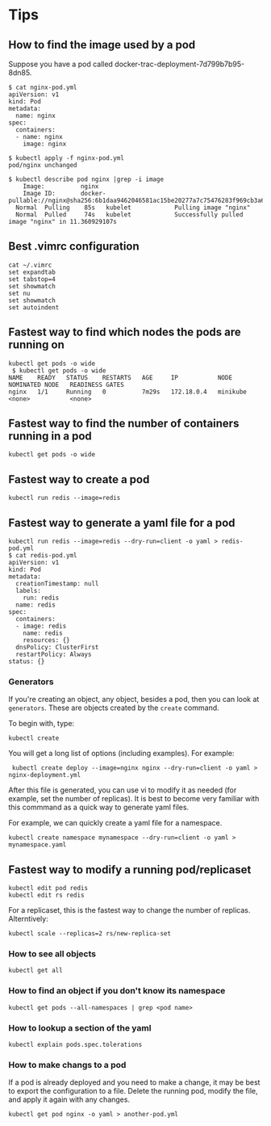 # Tips

## How to find the image used by a pod

Suppose you have a pod called docker-trac-deployment-7d799b7b95-8dn85.

```
$ cat nginx-pod.yml
apiVersion: v1
kind: Pod
metadata:
  name: nginx
spec:
  containers:
  - name: nginx
    image: nginx

$ kubectl apply -f nginx-pod.yml
pod/nginx unchanged

$ kubectl describe pod nginx |grep -i image
    Image:          nginx
    Image ID:       docker-pullable://nginx@sha256:6b1daa9462046581ac15be20277a7c75476283f969cb3a61c8725ec38d3b01c3
  Normal  Pulling    85s   kubelet            Pulling image "nginx"
  Normal  Pulled     74s   kubelet            Successfully pulled image "nginx" in 11.360929107s
  ```

## Best .vimrc configuration

```
cat ~/.vimrc
set expandtab
set tabstop=4
set showmatch
set nu
set showmatch
set autoindent
```

## Fastest way to find which nodes the pods are running on

```
kubectl get pods -o wide
 $ kubectl get pods -o wide
NAME    READY   STATUS    RESTARTS   AGE     IP           NODE       NOMINATED NODE   READINESS GATES
nginx   1/1     Running   0          7m29s   172.18.0.4   minikube   <none>           <none>
```

## Fastest way to find the number of containers running in a pod

```
kubectl get pods -o wide
```

## Fastest way to create a pod

```
kubectl run redis --image=redis
```

## Fastest way to generate a yaml file for a pod

```
kubectl run redis --image=redis --dry-run=client -o yaml > redis-pod.yml
$ cat redis-pod.yml
apiVersion: v1
kind: Pod
metadata:
  creationTimestamp: null
  labels:
    run: redis
  name: redis
spec:
  containers:
  - image: redis
    name: redis
    resources: {}
  dnsPolicy: ClusterFirst
  restartPolicy: Always
status: {}
```

### Generators

If you're creating an object, any object, besides a pod, then you can look at `generators`. These are objects created by the `create` command.

To begin with, type:

```
kubectl create
```

You will get a long list of options (including examples). For example:


```
 kubectl create deploy --image=nginx nginx --dry-run=client -o yaml > nginx-deployment.yml
 ```

 After this file is generated, you can use vi to modify it as needed (for example, set the number of replicas). It is best to become very familiar with this commmand as a quick way to generate yaml files.

For example, we can quickly create a yaml file for a namespace.

```
kubectl create namespace mynamespace --dry-run=client -o yaml > mynamespace.yaml
```

## Fastest way to modify a running pod/replicaset

```
kubectl edit pod redis
kubectl edit rs redis
```

For a replicaset, this is the fastest way to change the number of replicas. Alterntively:

```
kubectl scale --replicas=2 rs/new-replica-set
```

### How to see all objects

```
kubectl get all
```

### How to find an object if you don't know its namespace

```
kubectl get pods --all-namespaces | grep <pod name>
```

### How to lookup a section of the yaml

```
kubectl explain pods.spec.tolerations
```

### How to make changs to a pod

If a pod is already deployed and you need to make a change, it may be best to export the configuration to a file. Delete the running pod, modify the file, and apply it again with any changes.

```
kubectl get pod nginx -o yaml > another-pod.yml
```

